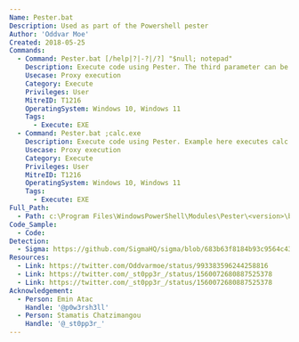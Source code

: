 ```yaml
---
Name: Pester.bat
Description: Used as part of the Powershell pester
Author: 'Oddvar Moe'
Created: 2018-05-25
Commands:
  - Command: Pester.bat [/help|?|-?|/?] "$null; notepad"
    Description: Execute code using Pester. The third parameter can be anything. The fourth is the payload. Example here executes notepad
    Usecase: Proxy execution
    Category: Execute
    Privileges: User
    MitreID: T1216
    OperatingSystem: Windows 10, Windows 11
    Tags:
      - Execute: EXE
  - Command: Pester.bat ;calc.exe
    Description: Execute code using Pester. Example here executes calc.exe
    Usecase: Proxy execution
    Category: Execute
    Privileges: User
    MitreID: T1216
    OperatingSystem: Windows 10, Windows 11
    Tags:
      - Execute: EXE
Full_Path:
  - Path: c:\Program Files\WindowsPowerShell\Modules\Pester\<version>\bin\Pester.bat
Code_Sample:
  - Code:
Detection:
  - Sigma: https://github.com/SigmaHQ/sigma/blob/683b63f8184b93c9564c4310d10c571cbe367e1e/rules/windows/process_creation/proc_creation_win_lolbin_pester_1.yml
Resources:
  - Link: https://twitter.com/Oddvarmoe/status/993383596244258816
  - Link: https://twitter.com/_st0pp3r_/status/1560072680887525378
  - Link: https://twitter.com/_st0pp3r_/status/1560072680887525378
Acknowledgement:
  - Person: Emin Atac
    Handle: '@p0w3rsh3ll'
  - Person: Stamatis Chatzimangou
    Handle: '@_st0pp3r_'
---
```

